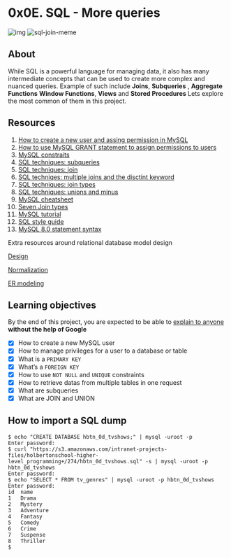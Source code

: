 <!-- @format -->

# 0x0E. SQL - More queries

![img](https://assets.imaginablefutures.com/media/images/ALX_Logo.max-200x150.png)
![sql-join-meme](https://s3.amazonaws.com/intranet-projects-files/holbertonschool-higher-level_programming+/274/66988091.jpg)

## About

While SQL is a powerful language for managing data, it also has many intermediate concepts that can be used to create more complex and nuanced queries. Example of such include **Joins**, **Subqueries** , **Aggregate Functions** **Window Functions**, **Views** and **Stored Procedures** Lets explore the most common of them in this project.

## Resources

1. [How to create a new user and assing permission in MySQL](https://www.digitalocean.com/community/tutorials/how-to-create-a-new-user-and-grant-permissions-in-mysql)
2. [How to use MySQL GRANT statement to assign permissions to users](https://www.mysqltutorial.org/mysql-grant.aspx)
3. [MySQL constraits](https://zetcode.com/mysql/constraints/)
4. [SQL techniques: subqueries](https://web.csulb.edu/colleges/coe/cecs/dbdesign/dbdesign.php?page=sql/subqueries.php)
5. [SQL techniques: join](https://web.csulb.edu/colleges/coe/cecs/dbdesign/dbdesign.php?page=sql/join.php)
6. [SQL techniqes: multiple joins and the disctint keyword](https://web.csulb.edu/colleges/coe/cecs/dbdesign/dbdesign.php?page=sql/multijoin.php)
7. [SQL techniques: join types](https://web.csulb.edu/colleges/coe/cecs/dbdesign/dbdesign.php?page=sql/jointypes.php)
8. [SQL techniques: unions and minus](https://web.csulb.edu/colleges/coe/cecs/dbdesign/dbdesign.php?page=sql/setops.php)
9. [MySQL cheatsheet](https://intellipaat.com/mediaFiles/2019/02/SQL-Commands-Cheat-Sheet.pdf?US)
10. [Seven Join types ](https://tableplus.com/blog/2018/09/a-beginners-guide-to-seven-types-of-sql-joins.html)
11. [MySQL tutorial](https://www.youtube.com/watch?v=yPu6qV5byu4)
12. [SQL style guide](https://www.sqlstyle.guide/)
13. [MySQL 8.0 statement syntax](https://dev.mysql.com/doc/refman/8.0/en/sql-statements.html)

Extra resources around relational database model design

[Design](https://www.guru99.com/database-design.html)

[Normalization](https://www.guru99.com/database-normalization.html)

[ER modeling](https://www.guru99.com/er-modeling.html)

## Learning objectives

By the end of this project, you are expected to be able to [explain to anyone]() **without the help of Google**

- [x] How to create a new MySQL user
- [x] How to manage privileges for a user to a database or table
- [x] What is a `PRIMARY KEY `
- [x] What’s a `FOREIGN KEY`
- [x] How to use `NOT NULL` and `UNIQUE` constraints
- [x] How to retrieve datas from multiple tables in one request
- [x] What are subqueries
- [x] What are JOIN and UNION

## How to import a SQL dump

```
$ echo "CREATE DATABASE hbtn_0d_tvshows;" | mysql -uroot -p
Enter password:
$ curl "https://s3.amazonaws.com/intranet-projects-files/holbertonschool-higher-level_programming+/274/hbtn_0d_tvshows.sql" -s | mysql -uroot -p hbtn_0d_tvshows
Enter password:
$ echo "SELECT * FROM tv_genres" | mysql -uroot -p hbtn_0d_tvshows
Enter password:
id  name
1   Drama
2   Mystery
3   Adventure
4   Fantasy
5   Comedy
6   Crime
7   Suspense
8   Thriller
$
```

